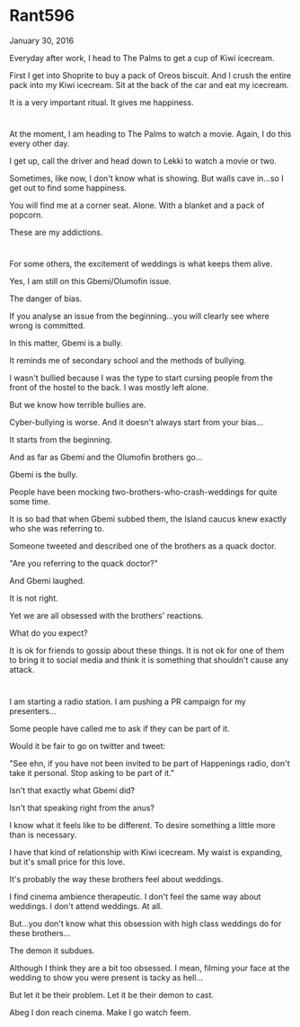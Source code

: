 # Rant596


January 30, 2016

Everyday after work, I head to The Palms to get a cup of Kiwi icecream.

First I get into Shoprite to buy a pack of Oreos biscuit. And I crush the entire pack into my Kiwi icecream. Sit at the back of the car and eat my icecream.

It is a very important ritual. It gives me happiness. 

#

At the moment, I am heading to The Palms to watch a movie. Again, I do this every other day.

I get up, call the driver and head down to Lekki to watch a movie or two.

Sometimes, like now, I don't know what is showing. But walls cave in...so I get out to find some happiness.

You will find me at a corner seat. Alone. With a blanket and a pack of popcorn.

These are my addictions. 

#

For some others, the excitement of weddings is what keeps them alive.

Yes, I am still on this Gbemi/Olumofin issue.

The danger of bias.

If you analyse an issue from the beginning...you will clearly see where wrong is committed. 

In this matter, Gbemi is a bully.

It reminds me of secondary school and the methods of bullying. 

I wasn't bullied because I was the type to start cursing people from the front of the hostel to the back. I was mostly left alone.

But we know how terrible bullies are.

Cyber-bullying is worse. And it doesn't always start from your bias...

It starts from the beginning. 

And as far as Gbemi and the Olumofin brothers go...

Gbemi is the bully.

People have been mocking two-brothers-who-crash-weddings for quite some time.

It is so bad that when Gbemi subbed them, the Island caucus knew exactly who she was referring to.

Someone tweeted and described one of the brothers as a quack doctor. 

"Are you referring to the quack doctor?"

And Gbemi laughed.

It is not right.

Yet we are all obsessed with the brothers' reactions.

What do you expect?

It is ok for friends to gossip about these things. It is not ok for one of them to bring it to social media and think it is something that shouldn't cause any attack.

#

I am starting a radio station. I am pushing a PR campaign for my presenters...

Some people have called me to ask if they can be part of it. 

Would it be fair to go on twitter and tweet:

"See ehn, if you have not been invited to be part of Happenings radio, don't take it personal. Stop asking to be part of it."

Isn't that exactly what Gbemi did?

Isn't that speaking right from the anus?

I know what it feels like to be different. To desire something a little more than is necessary. 

I have that kind of relationship with Kiwi icecream. My waist is expanding, but it's small price for this love.

It's probably the way these brothers feel about weddings.

I find cinema ambience therapeutic. I don't feel the same way about weddings. I don't attend weddings. At all.

But...you don't know what this obsession with high class weddings do for these brothers...

The demon it subdues.

Although I think they are a bit too obsessed. I mean, filming your face at the wedding to show you were present is tacky as hell...

But let it be their problem. Let it be their demon to cast.

Abeg I don reach cinema. Make I go watch feem.